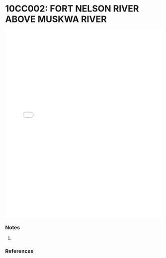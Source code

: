 # 10CC002: FORT NELSON RIVER ABOVE MUSKWA RIVER

<iframe src="/_static/stations/10CC002_fdc.html" width="100%" height="600" frameborder="0"></iframe>

### Notes
1. 

### References

